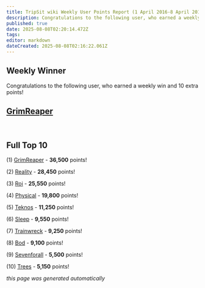 ```yaml
---
title: TripSit wiki Weekly User Points Report (1 April 2016-8 April 2016)
description: Congratulations to the following user, who earned a weekly win and 10 extra points!
published: true
date: 2025-08-08T02:20:14.472Z
tags: 
editor: markdown
dateCreated: 2025-08-08T02:16:22.061Z
---
```


## Weekly Winner

Congratulations to the following user, who earned a weekly win and 10 extra points!

## [GrimReaper](/en/untagged/user-grimreaper)

<br />

## Full Top 10

(1) [GrimReaper](/en/untagged/user-grimreaper) - **36,500** points!

(2) [Reality](/en/untagged/user-reality) - **28,450** points!

(3) [Roi](/en/untagged/user-roi) - **25,550** points!

(4) [Physical](/en/untagged/user-physical) - **19,800** points!

(5) [Teknos](/en/user-teknos) - **11,250** points!

(6) [Sleep](/en/user-sleep) - **9,550** points!

(7) [Trainwreck](/en/user-trainwreck) - **9,250** points!

(8) [Bod](/en/untagged/user-bod) - **9,100** points!

(9) [Sevenforall](/en/untagged/user-sevenforall) - **5,500** points!

(10) [Trees](/en/untagged/user-trees) - **5,150** points!

*this page was generated automatically*
